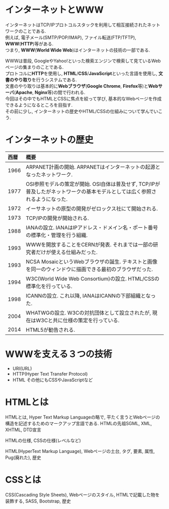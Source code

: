 # インターネットとWWW
インターネットはTCP/IPプロトコルスタックを利用して相互接続されたネットワークのことである.  
例えば, 電子メール(SMTP/POP/IMAP), ファイル転送(FTP/TFTP), **WWW**(**HTTP**)等がある.  
つまり, **WWW**(**World Wide Web**)はインターネットの技術の一部である.

WWWは普段, GoogleやYahoo!といった検索エンジンで検索して見ているWebページの集まりのことである.  
プロトコルに**HTTP**を使用し, **HTML**/**CSS**/**JavaScript**といった言語を使用し, **文書のやり取り**を行うシステムである.  
文書のやり取りは基本的に**Webブラウザ**(**Google Chrome**, **Firefox**等)と**Webサーバ**(**Apache**, **Nginx**等)の間で行われる.  
今回はその中でもHTMLとCSSに焦点を絞って学び, 基本的なWebページを作成できるようになるところを目指す.  
その前に少し, インターネットの歴史やHTML/CSSの仕組みについて学んでいこう.

# インターネットの歴史

|西暦|概要|
|:--|:--|
|1966|ARPANET計画の開始. ARPANETはインターネットの起源となったネットワーク.|
|1977|OSI参照モデルの策定が開始. OSI自体は普及せず, TCP/IPが普及したがネットワークの基本モデルとしては広く参照されるようになった.|
|1972|イーサネットの原型の開発がゼロックス社にて開始される.|
|1973|TCP/IPの開発が開始される.|
|1988|IANAの設立. IANAはIPアドレス・ドメイン名・ポート番号の標準化・管理を行う組織.|
|1993|WWWを開放することをCERNが発表. それまでは一部の研究者だけが使える仕組みだった.|
|1993|NCSA MosaicというWebブラウザの誕生. テキストと画像を同一のウィンドウに描画できる最初のブラウザだった.|
|1994|W3C(World Wide Web Consortium)の設立. HTML/CSSの標準化を行っている.|
|1998|ICANNの設立. これ以降, IANAはICANNの下部組織となった.|
|2004|WHATWGの設立. W3Cの対抗団体として設立されたが, 現在はW3Cと共に仕様の策定を行っている.|
|2014|HTML5が勧告される.|

# WWWを支える３つの技術

- URI(URL)
- HTTP(Hyper Text Transfer Protocol)
- HTML
その他にもCSSやJavaScriptなど

# HTMLとは
HTMLとは, Hyper Text Markup Languageの略で, 平たく言うとWebページの構造を記述するためのマークアップ言語である.
HTMLの先祖SGML, XML, XHTML, DTD宣言

HTMLの仕様, CSSの仕様(レベルなど)

HTML(HyperText Markup Language), Webページの土台, タグ, 要素, 属性, Pug(廃れた), 歴史

# CSSとは
CSS(Cascading Style Sheets), Webページのスタイル, HTMLで記載した物を装飾する, SASS, Bootstrap, 歴史
